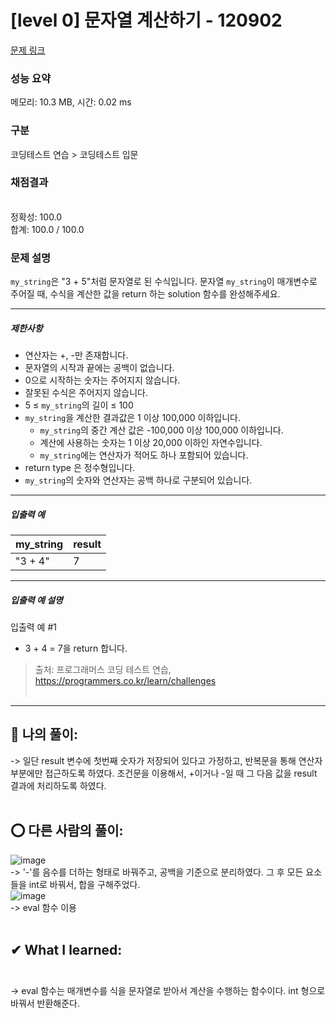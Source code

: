 # [level 0] 문자열 계산하기 - 120902 

[문제 링크](https://school.programmers.co.kr/learn/courses/30/lessons/120902) 

### 성능 요약

메모리: 10.3 MB, 시간: 0.02 ms

### 구분

코딩테스트 연습 > 코딩테스트 입문

### 채점결과

<br/>정확성: 100.0<br/>합계: 100.0 / 100.0

### 문제 설명

<p><code>my_string</code>은 "3 + 5"처럼 문자열로 된 수식입니다. 문자열 <code>my_string</code>이 매개변수로 주어질 때, 수식을 계산한 값을 return 하는 solution 함수를 완성해주세요.</p>

<hr>

<h5>제한사항</h5>

<ul>
<li>연산자는 +, -만 존재합니다.</li>
<li>문자열의 시작과 끝에는 공백이 없습니다.</li>
<li>0으로 시작하는 숫자는 주어지지 않습니다.</li>
<li>잘못된 수식은 주어지지 않습니다.</li>
<li>5 ≤ <code>my_string</code>의 길이 ≤ 100</li>
<li><code>my_string</code>을&nbsp;계산한 결과값은 1 이상 100,000 이하입니다.

<ul>
<li><code>my_string</code>의 중간 계산 값은 -100,000 이상 100,000 이하입니다.</li>
<li>계산에 사용하는 숫자는 1 이상 20,000 이하인 자연수입니다.</li>
<li><code>my_string</code>에는 연산자가 적어도 하나 포함되어 있습니다.</li>
</ul></li>
<li>return type 은 정수형입니다.</li>
<li><code>my_string</code>의 숫자와 연산자는 공백 하나로 구분되어 있습니다.</li>
</ul>

<hr>

<h5>입출력 예</h5>
<table class="table">
        <thead><tr>
<th>my_string</th>
<th>result</th>
</tr>
</thead>
        <tbody><tr>
<td>"3 + 4"</td>
<td>7</td>
</tr>
</tbody>
      </table>
<hr>

<h5>입출력 예 설명</h5>

<p>입출력 예 #1</p>

<ul>
<li>3 + 4 = 7을 return 합니다.</li>
</ul>


> 출처: 프로그래머스 코딩 테스트 연습, https://programmers.co.kr/learn/challenges <br><br>

<hr>

## 👑 나의 풀이: <br>
-> 일단 result 변수에 첫번째 숫자가 저장되어 있다고 가정하고, 반복문을 통해 연산자 부분에만 접근하도록 하였다. 조건문을 이용해서, +이거나 -일 때 그 다음 값을 result 결과에 처리하도록 하였다. <br><br>

## ⭕ 다른 사람의 풀이: <br>
![image](https://user-images.githubusercontent.com/70849122/224476371-758db233-4b56-4fd2-9f51-c1700136a959.png) <br>
-> '-'를 음수를 더하는 형태로 바꿔주고, 공백을 기준으로 분리하였다. 그 후 모든 요소들을 int로 바꿔서, 합을 구해주었다. <br>
![image](https://user-images.githubusercontent.com/70849122/224476390-6dadb3b0-f021-443b-bcb9-07039979f5ad.png) <br>
-> eval 함수 이용<br><br>

## ✔ What I learned: <br><br>
-> eval 함수는 매개변수를 식을 문자열로 받아서 계산을 수행하는 함수이다. int 형으로 바꿔서 반환해준다. 
